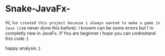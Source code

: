 # Snake-JavaFx-

Hi,
I`ve created this project because i always wanted to make a game in Java (i`ve never done this before).
I knowm can be some errors but I`m completly new in JavaFx. If You are beginner i hope you
can undrestand this code :)

happy analysis ;)
